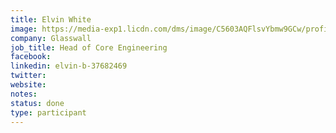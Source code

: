```yaml
---
title: Elvin White
image: https://media-exp1.licdn.com/dms/image/C5603AQFlsvYbmw9GCw/profile-displayphoto-shrink_800_800/0/1517431680938?e=1616025600&v=beta&t=JyMW2jEScL2F-p1700AY4-a5VF5pZhkQlVCxjL6dzlA
company: Glasswall
job_title: Head of Core Engineering
facebook:
linkedin: elvin-b-37682469
twitter: 
website:
notes:
status: done
type: participant
---
```



<!-- put more details about participant here -->
